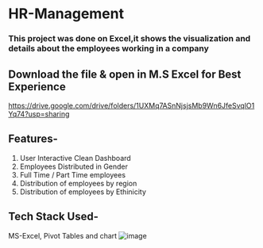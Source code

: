 # HR-Management
### This project was done on Excel,it shows the visualization and details about the employees working in a company
## Download the file & open in M.S Excel for Best Experience
https://drive.google.com/drive/folders/1UXMq7ASnNjsjsMb9Wn6JfeSvqlO1Yq74?usp=sharing
## Features-
1. User Interactive Clean Dashboard
2. Employees Distributed in Gender
3. Full Time / Part Time employees
4. Distribution of employees by region
5. Distribution of employees by Ethinicity
## Tech Stack Used-
MS-Excel, Pivot Tables and chart
![image](https://user-images.githubusercontent.com/111194246/186515401-e116e43f-1cbd-4bdc-98c8-783324b3e580.png)
